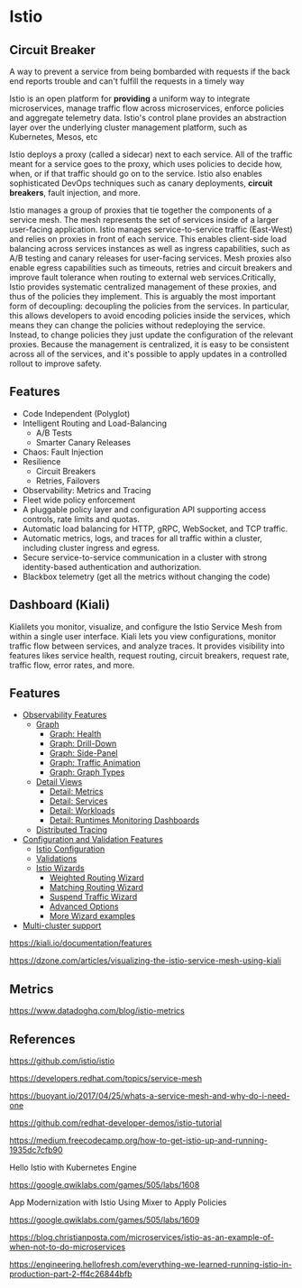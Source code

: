 # Istio

## Circuit Breaker

A way to prevent a service from being bombarded with requests if the back end reports trouble and can't fulfill the requests in a timely way

Istio is an open platform for **providing** a uniform way to integrate microservices, manage traffic flow across microservices, enforce policies and aggregate telemetry data. Istio's control plane provides an abstraction layer over the underlying cluster management platform, such as Kubernetes, Mesos, etc

Istio deploys a proxy (called a sidecar) next to each service. All of the traffic meant for a service goes to the proxy, which uses policies to decide how, when, or if that traffic should go on to the service. Istio also enables sophisticated DevOps techniques such as canary deployments, **circuit breakers**, fault injection, and more.

Istio manages a group of proxies that tie together the components of a service mesh. The mesh represents the set of services inside of a larger user-facing application. Istio manages service-to-service traffic (East-West) and relies on proxies in front of each service. This enables client-side load balancing across services instances as well as ingress capabilities, such as A/B testing and canary releases for user-facing services. Mesh proxies also enable egress capabilities such as timeouts, retries and circuit breakers and improve fault tolerance when routing to external web services.Critically, Istio provides systematic centralized management of these proxies, and thus of the policies they implement. This is arguably the most important form of decoupling: decoupling the policies from the services. In particular, this allows developers to avoid encoding policies inside the services, which means they can change the policies without redeploying the service. Instead, to change policies they just update the configuration of the relevant proxies. Because the management is centralized, it is easy to be consistent across all of the services, and it's possible to apply updates in a controlled rollout to improve safety.

## Features

- Code Independent (Polyglot)
- Intelligent Routing and Load-Balancing
  - A/B Tests
  - Smarter Canary Releases
- Chaos: Fault Injection
- Resilience
  - Circuit Breakers
  - Retries, Failovers
- Observability: Metrics and Tracing
- Fleet wide policy enforcement
- A pluggable policy layer and configuration API supporting access controls, rate limits and quotas.
- Automatic load balancing for HTTP, gRPC, WebSocket, and TCP traffic.
- Automatic metrics, logs, and traces for all traffic within a cluster, including cluster ingress and egress.
- Secure service-to-service communication in a cluster with strong identity-based authentication and authorization.
- Blackbox telemetry (get all the metrics without changing the code)

## Dashboard (Kiali)

Kialilets you monitor, visualize, and configure the Istio Service Mesh from within a single user interface. Kiali lets you view configurations, monitor traffic flow between services, and analyze traces. It provides visibility into features likes service health, request routing, circuit breakers, request rate, traffic flow, error rates, and more.

## Features

- [Observability Features](https://kiali.io/documentation/features/#_observability_features)
  - [Graph](https://kiali.io/documentation/features/#_graph)
    - [Graph: Health](https://kiali.io/documentation/features/#_graph_health)
    - [Graph: Drill-Down](https://kiali.io/documentation/features/#_graph_drill_down)
    - [Graph: Side-Panel](https://kiali.io/documentation/features/#_graph_side_panel)
    - [Graph: Traffic Animation](https://kiali.io/documentation/features/#_graph_traffic_animation)
    - [Graph: Graph Types](https://kiali.io/documentation/features/#_graph_graph_types)
  - [Detail Views](https://kiali.io/documentation/features/#_detail_views)
    - [Detail: Metrics](https://kiali.io/documentation/features/#_detail_metrics)
    - [Detail: Services](https://kiali.io/documentation/features/#_detail_services)
    - [Detail: Workloads](https://kiali.io/documentation/features/#_detail_workloads)
    - [Detail: Runtimes Monitoring Dashboards](https://kiali.io/documentation/features/#_detail_runtimes_monitoring_dashboards)
  - [Distributed Tracing](https://kiali.io/documentation/features/#_distributed_tracing)
- [Configuration and Validation Features](https://kiali.io/documentation/features/#_configuration_and_validation_features)
  - [Istio Configuration](https://kiali.io/documentation/features/#_istio_configuration)
  - [Validations](https://kiali.io/documentation/features/#_validations)
  - [Istio Wizards](https://kiali.io/documentation/features/#_istio_wizards)
    - [Weighted Routing Wizard](https://kiali.io/documentation/features/#_weighted_routing_wizard)
    - [Matching Routing Wizard](https://kiali.io/documentation/features/#_matching_routing_wizard)
    - [Suspend Traffic Wizard](https://kiali.io/documentation/features/#_suspend_traffic_wizard)
    - [Advanced Options](https://kiali.io/documentation/features/#_advanced_options)
    - [More Wizard examples](https://kiali.io/documentation/features/#_more_wizard_examples)
- [Multi-cluster support](https://kiali.io/documentation/features/#_multi_cluster_support)

https://kiali.io/documentation/features

https://dzone.com/articles/visualizing-the-istio-service-mesh-using-kiali

## Metrics

https://www.datadoghq.com/blog/istio-metrics

## References

https://github.com/istio/istio

https://developers.redhat.com/topics/service-mesh

https://buoyant.io/2017/04/25/whats-a-service-mesh-and-why-do-i-need-one

https://github.com/redhat-developer-demos/istio-tutorial

https://medium.freecodecamp.org/how-to-get-istio-up-and-running-1935dc7cfb90

Hello Istio with Kubernetes Engine

https://google.qwiklabs.com/games/505/labs/1608

App Modernization with Istio Using Mixer to Apply Policies

https://google.qwiklabs.com/games/505/labs/1609

https://blog.christianposta.com/microservices/istio-as-an-example-of-when-not-to-do-microservices

https://engineering.hellofresh.com/everything-we-learned-running-istio-in-production-part-2-ff4c26844bfb
